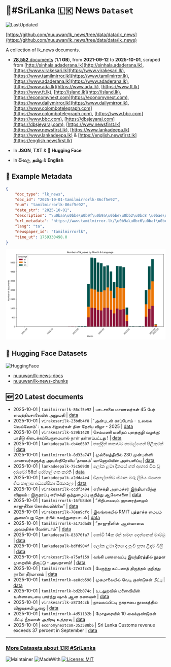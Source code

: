 # 📄#SriLanka 🇱🇰 News `Dataset`

![LastUpdated](https://img.shields.io/badge/last_updated-2025--10--01_21:20:23-green)

[https://github.com/nuuuwan/lk_news/tree/data/data/lk_news](https://github.com/nuuuwan/lk_news/tree/data/data/lk_news)

A collection of lk_news documents.

- [**78,552** documents](https://github.com/nuuuwan/lk_news/tree/data/data/lk_news) (**1.1 GB**), from **2021-09-12** to **2025-10-01**, scraped from [http://sinhala.adaderana.lk](http://sinhala.adaderana.lk), [https://www.virakesari.lk](https://www.virakesari.lk), [https://www.tamilmirror.lk](https://www.tamilmirror.lk), [https://www.adaderana.lk](https://www.adaderana.lk), [https://www.ada.lk](https://www.ada.lk), [https://www.ft.lk](https://www.ft.lk), [http://island.lk](http://island.lk), [https://economynext.com](https://economynext.com), [https://www.dailymirror.lk](https://www.dailymirror.lk), [https://www.colombotelegraph.com](https://www.colombotelegraph.com), [https://www.bbc.com](https://www.bbc.com), [https://dbsjeyaraj.com](https://dbsjeyaraj.com), [https://www.newsfirst.lk](https://www.newsfirst.lk), [https://www.lankadeepa.lk](https://www.lankadeepa.lk) & [https://english.newsfirst.lk](https://english.newsfirst.lk)

- In **JSON**, **TXT** & **🤗 Hugging Face**

- In **සිංහල**, **தமிழ்** & **English**

## 📝 Example Metadata

```json
{
    "doc_type": "lk_news",
    "doc_id": "2025-10-01-tamilmirrorlk-86cf5e92",
    "num": "tamilmirrorlk-86cf5e92",
    "date_str": "2025-10-01",
    "description": "\u0baa\u0bbe\u0b9f\u0b9a\u0bbe\u0bb2\u0bc8 \u0bae\u0bbe\u0ba3\u0bb5\u0bb0\u0bcd\u0b95\u0bb3\u0bcd 45 \u0baa\u0bc7\u0bb0\u0bcd \u0bb5\u0bc8\u0ba4\u0bcd\u0ba4\u0bbf\u0baf\u0b9a\u0bbe\u0bb2\u0bc8\u0baf\u0bbf\u0bb2\u0bcd \u0b85\u0ba9\u0bc1\u0bae\u0ba4\u0bbf",
    "url_metadata": "https://www.tamilmirror.lk/\u0b9a\u0bc6\u0baf\u0bcd\u0ba4\u0bbf\u0b95\u0bb3\u0bcd/\u0baa\u0bbe\u0b9f\u0b9a\u0bbe\u0bb2\u0bc8-\u0bae\u0bbe\u0ba3\u0bb5\u0bb0\u0bcd\u0b95\u0bb3\u0bcd-45-\u0baa\u0bc7\u0bb0\u0bcd-\u0bb5\u0bc8\u0ba4\u0bcd\u0ba4\u0bbf\u0baf\u0b9a\u0bbe\u0bb2\u0bc8\u0baf\u0bbf\u0bb2\u0bcd-\u0b85\u0ba9\u0bc1\u0bae\u0ba4\u0bbf/175-365600",
    "lang": "ta",
    "newspaper_id": "tamilmirrorlk",
    "time_ut": 1759330498.0
}
```

![Chart](https://raw.githubusercontent.com/nuuuwan/lk_news/refs/heads/data/data/lk_news/docs_by_month_and_lang.png)

## 🤗 Hugging Face Datasets

![HuggingFace](https://img.shields.io/badge/-HuggingFace-FDEE21?style=for-the-badge&logo=HuggingFace)

- [nuuuwan/lk-news-docs](https://huggingface.co/datasets/nuuuwan/lk-news-docs)
- [nuuuwan/lk-news-chunks](https://huggingface.co/datasets/nuuuwan/lk-news-chunks)

## 🆕 20 Latest documents

- 2025-10-01 | `tamilmirrorlk-86cf5e92` | பாடசாலை மாணவர்கள் 45 பேர் வைத்தியசாலையில் அனுமதி | [data](https://github.com/nuuuwan/lk_news/tree/data/data/lk_news/2020s/2025/2025-10-01-tamilmirrorlk-86cf5e92)
- 2025-10-01 | `virakesarilk-23bdb4f8` | 'அன்புடன் காப்போம் - உலகை வெல்வோம்' : உலக சிறுவர்கள் தின தேசிய விழா - 2025 | [data](https://github.com/nuuuwan/lk_news/tree/data/data/lk_news/2020s/2025/2025-10-01-virakesarilk-23bdb4f8)
- 2025-10-01 | `virakesarilk-529b1420` | செம்மணி மனிதப் புதைகுழி வழக்கு: பாதீடு கிடைக்கப்பெறாமையால் நாள் தள்ளப்பட்டது ! | [data](https://github.com/nuuuwan/lk_news/tree/data/data/lk_news/2020s/2025/2025-10-01-virakesarilk-529b1420)
- 2025-10-01 | `lankadeepalk-cb4e6507` | තාජුදීන්  කතාවට නාමල්ගෙන් පිළිතුරක් | [data](https://github.com/nuuuwan/lk_news/tree/data/data/lk_news/2020s/2025/2025-10-01-lankadeepalk-cb4e6507)
- 2025-10-01 | `tamilmirrorlk-8d33a747` | முல்லைத்தீவில் 230 முன்பள்ளி மாணவர்களுக்கு அவுஸ்திரேலிய ’தாயகம்’ வானொலியின் அன்பளிப்பு | [data](https://github.com/nuuuwan/lk_news/tree/data/data/lk_news/2020s/2025/2025-10-01-tamilmirrorlk-8d33a747)
- 2025-10-01 | `lankadeepalk-75c569d0` | ලෝක ළමා දිනයේ ගත් ආහාර විස වූ දරුවෝ 58ක් රෝහල් ගත කරති | [data](https://github.com/nuuuwan/lk_news/tree/data/data/lk_news/2020s/2025/2025-10-01-lankadeepalk-75c569d0)
- 2025-10-01 | `lankadeepalk-a2dda4e4` | විදුහල්පතිට ස්ථාන මරු ලිපිය රැගෙන ගිය කාලාප අධ්‍යක්ෂිකා සිරකරලා | [data](https://github.com/nuuuwan/lk_news/tree/data/data/lk_news/2020s/2025/2025-10-01-lankadeepalk-a2dda4e4)
- 2025-10-01 | `virakesarilk-ccdf3494` | எரிசக்தி அமைச்சர் இந்தியாவிற்கு விஜயம் : இருதரப்பு எரிசக்தி ஒத்துழைப்பு குறித்து ஆலோசனை | [data](https://github.com/nuuuwan/lk_news/tree/data/data/lk_news/2020s/2025/2025-10-01-virakesarilk-ccdf3494)
- 2025-10-01 | `tamilmirrorlk-16fb8dc6` | ”சிறிபாலவும் ஞானரத்னமும் தாஜுதீனை கொல்லவில்லை” | [data](https://github.com/nuuuwan/lk_news/tree/data/data/lk_news/2020s/2025/2025-10-01-tamilmirrorlk-16fb8dc6)
- 2025-10-01 | `virakesarilk-78ea9cfc` | இலங்கையில் RMIT புத்தாக்க மையம் அமைப்பது தொடர்பில் கலந்துரையாடல் | [data](https://github.com/nuuuwan/lk_news/tree/data/data/lk_news/2020s/2025/2025-10-01-virakesarilk-78ea9cfc)
- 2025-10-01 | `tamilmirrorlk-a173dad8` | ”தாஜுதீனின் ஆன்மாவை அவமதிக்க வேண்டாம்” | [data](https://github.com/nuuuwan/lk_news/tree/data/data/lk_news/2020s/2025/2025-10-01-tamilmirrorlk-a173dad8)
- 2025-10-01 | `lankadeepalk-83376fa7` | කෝටි 14ක රන් සමඟ දෙන්නෙක් මාට්ටු | [data](https://github.com/nuuuwan/lk_news/tree/data/data/lk_news/2020s/2025/2025-10-01-lankadeepalk-83376fa7)
- 2025-10-01 | `lankadeepalk-bdfd904f` | ලෝක ළමා දිනය දා පුංචි පුතා ළිඳට බිලි | [data](https://github.com/nuuuwan/lk_news/tree/data/data/lk_news/2020s/2025/2025-10-01-lankadeepalk-bdfd904f)
- 2025-10-01 | `virakesarilk-a75af159` | வங்கி பணவைப்பு இயந்திரத்தில் நூதன முறையில் திருட்டு - அவதானம்! | [data](https://github.com/nuuuwan/lk_news/tree/data/data/lk_news/2020s/2025/2025-10-01-virakesarilk-a75af159)
- 2025-10-01 | `tamilmirrorlk-27e3fcc5` | பேருந்து கட்டணத் திருத்தம் குறித்து நாளை தீர்மானம் | [data](https://github.com/nuuuwan/lk_news/tree/data/data/lk_news/2020s/2025/2025-10-01-tamilmirrorlk-27e3fcc5)
- 2025-10-01 | `tamilmirrorlk-ae8cb598` | முகமாலையில் வெடி குண்டுகள் மீட்பு | [data](https://github.com/nuuuwan/lk_news/tree/data/data/lk_news/2020s/2025/2025-10-01-tamilmirrorlk-ae8cb598)
- 2025-10-01 | `tamilmirrorlk-bd2b074c` | உடலுறவில் மனைவியின் உள்ளாடையை பார்த்து ஷாக் ஆன கணவன் | [data](https://github.com/nuuuwan/lk_news/tree/data/data/lk_news/2020s/2025/2025-10-01-tamilmirrorlk-bd2b074c)
- 2025-10-01 | `virakesarilk-a8734ccb` | நாவலப்பிட்டி நகரசபை நூலகத்தில் விஜயதசமி பூஜை | [data](https://github.com/nuuuwan/lk_news/tree/data/data/lk_news/2020s/2025/2025-10-01-virakesarilk-a8734ccb)
- 2025-10-01 | `tamilmirrorlk-4d51132b` | மோதரையில் 10 கைக்குண்டுகள் மீட்பு: நீதவான் அதிரடி உத்தரவு | [data](https://github.com/nuuuwan/lk_news/tree/data/data/lk_news/2020s/2025/2025-10-01-tamilmirrorlk-4d51132b)
- 2025-10-01 | `economynextcom-353588b6` | Sri Lanka Customs revenue exceeds 37 percent in September | [data](https://github.com/nuuuwan/lk_news/tree/data/data/lk_news/2020s/2025/2025-10-01-economynextcom-353588b6)

---

### [More Datasets about 🇱🇰 #SriLanka](https://github.com/nuuuwan/lk_datasets)

![Maintainer](https://img.shields.io/badge/maintainer-nuuuwan-red)
![MadeWith](https://img.shields.io/badge/made_with-python-blue)
[![License: MIT](https://img.shields.io/badge/License-MIT-yellow.svg)](https://opensource.org/licenses/MIT)
